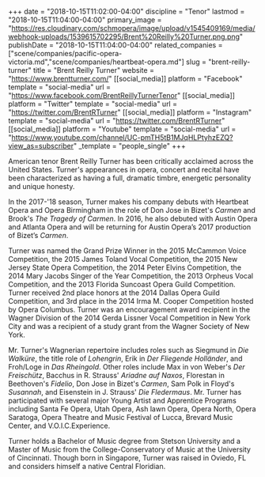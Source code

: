 +++
date = "2018-10-15T11:02:00-04:00"
discipline = "Tenor"
lastmod = "2018-10-15T11:04:00-04:00"
primary_image = "https://res.cloudinary.com/schmopera/image/upload/v1545409169/media/webhook-uploads/1539615702295/Brent%20Reilly%20Turner.png.png"
publishDate = "2018-10-15T11:04:00-04:00"
related_companies = ["scene/companies/pacific-opera-victoria.md","scene/companies/heartbeat-opera.md"]
slug = "brent-reilly-turner"
title = "Brent Reilly Turner"
website = "https://www.brentturner.com/"
[[social_media]]
platform = "Facebook"
template = "social-media"
url = "https://www.facebook.com/BrentReillyTurnerTenor"
[[social_media]]
platform = "Twitter"
template = "social-media"
url = "https://twitter.com/BrentRTurner"
[[social_media]]
platform = "Instagram"
template = "social-media"
url = "https://twitter.com/BrentRTurner"
[[social_media]]
platform = "Youtube"
template = "social-media"
url = "https://www.youtube.com/channel/UC-pmTH5tB1MJqHLPtyhzEZQ?view_as=subscriber"
_template = "people_single"
+++

American tenor Brent Reilly Turner has been critically acclaimed across the United States.  Turner's appearances in opera, concert and recital have been characterized as having a full, dramatic timbre, energetic personality and unique honesty.

In the 2017-'18 season, Turner makes his company debuts with Heartbeat Opera and Opera Birmingham in the role of Don Jose in Bizet's *Carmen* and Brook's *The Tragedy of Carmen*.  In 2016, he also debuted with Austin Opera and Atlanta Opera and will be returning for Austin Opera’s 2017 production of Bizet’s *Carmen*.

Turner was named the Grand Prize Winner in the 2015 McCammon Voice Competition, the 2015 James Toland Vocal Competition, the 2015 New Jersey State Opera Competition, the 2014 Peter Elvins Competition, the 2014 Mary Jacobs Singer of the Year Competition, the 2013 Orpheus Vocal Competition, and the 2013 Florida Suncoast Opera Guild Competition.  Turner received 2nd place honors at the 2014 Dallas Opera Guild Competition, and 3rd place in the 2014 Irma M. Cooper Competition hosted by Opera Columbus.  Turner was an encouragement award recipient in the Wagner Division of the 2014 Gerda Lissner Vocal Competition in New York City and was a recipient of a study grant from the Wagner Society of New York. 

Mr. Turner's Wagnerian repertoire includes roles such as Siegmund in *Die Walküre*, the title role of *Lohengrin*, Erik in *Der Fliegende Holländer*, and Froh/Loge in *Das Rheingold*.  Other roles include Max in von Weber's *Der Freischütz*, Bacchus in R. Strauss' *Ariadne auf Naxos*, Florestan in Beethoven's *Fidelio*, Don Jose in Bizet's *Carmen*, Sam Polk in Floyd's *Susannah*, and Eisenstein in J. Strauss' *Die Fledermaus*.  Mr. Turner has participated with several major Young Artist and Apprentice Programs including Santa Fe Opera, Utah Opera, Ash lawn Opera, Opera North, Opera Saratoga, Opera Theatre and Music Festival of Lucca, Brevard Music Center, and V.O.I.C.Experience. 

Turner holds a Bachelor of Music degree from Stetson University and a Master of Music from the College-Conservatory of Music at the University of Cincinnati. Though born in Singapore, Turner was raised in Oviedo, FL and considers himself a native Central Floridian.
